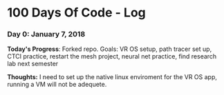 # 100 Days Of Code - Log

### Day 0: January 7, 2018 

**Today's Progress**: Forked repo. Goals: VR OS setup, path tracer set up, CTCI practice, restart the mesh project, neural net practice, find research lab next semester

**Thoughts:** I need to set up the native linux enviroment for the VR OS app, running a VM will not be adequete.



